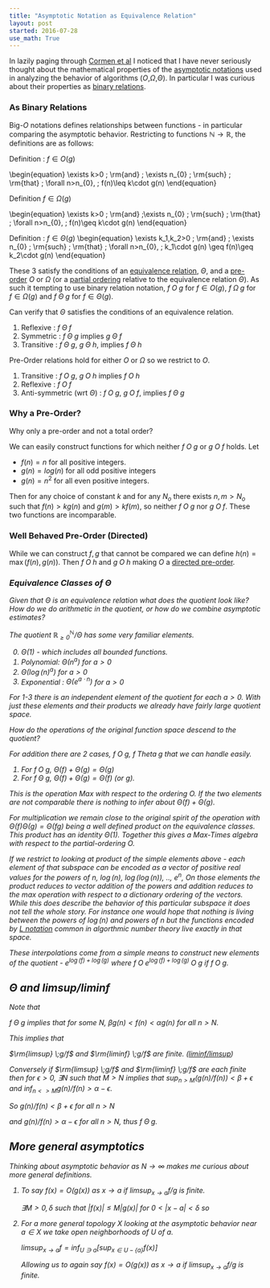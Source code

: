 ```yaml
---
title: "Asymptotic Notation as Equivalence Relation"
layout: post
started: 2016-07-28
use_math: True
---
```


In lazily paging through [Cormen et al](https://mitpress.mit.edu/books/introduction-algorithms)
I noticed that I have never seriously thought about the mathematical
properties of the [asymptotic notations](https://en.wikipedia.org/wiki/Big_O_notation#Family_of_Bachmann.E2.80.93Landau_notations) used in analyzing the behavior of algorithms ($O$,$\Omega$,$\Theta$).
In particular I was curious about their properties as [binary relations](https://en.wikipedia.org/wiki/Binary_relation).

### As Binary Relations

Big-$O$ notations defines relationships between functions - in particular comparing the asymptotic behavior. Restricting to functions $\mathbb{N} \to \mathbb{R}$, the definitions are as follows:

Definition : $f \in O(g)$

\begin{equation}
\exists k>0 \; \rm{and} \; \exists n_{0} \; \rm{such} \; \rm{that} \; \forall n>n_{0}, \; f(n)\leq k\cdot g(n)
\end{equation}

Definition $f \in \Omega(g)$

\begin{equation}
\exists k>0 \; \rm{and} \;\exists n_{0} \; \rm{such} \; \rm{that} \; \forall n>n_{0}, \; f(n)\geq k\cdot g(n)
\end{equation}

Definition : $f \in \Theta(g)$
\begin{equation}
\exists k_1,k_2>0 \; \rm{and} \; \exists n_{0} \; \rm{such} \; \rm{that} \; \forall n>n_{0}, \; k_1\cdot g(n) \geq f(n)\geq k_2\cdot g(n)
\end{equation}

These 3 satisfy the conditions of an [equivalence relation](https://en.wikipedia.org/wiki/Equivalence_relation), $\Theta$, and a [pre-order](https://en.wikipedia.org/wiki/Preorder) $O$ or $\Omega$ (or a [partial
ordering](https://en.wikipedia.org/wiki/Partially_ordered_set) relative to the equivalence relation $\Theta$). As such it tempting to use binary relation notation, $f\;O\;g$ for $f \in O(g)$,
$f \;\Omega\; g$ for $f \in \Omega(g)$ and $f \;\Theta\; g$ for $f \in \Theta(g)$.

Can verify that $\Theta$ satisfies the conditions of an equivalence relation.
1. Reflexive : $f\;\Theta\;f$
2. Symmetric : $f\;\Theta\;g$ implies $g\;\Theta\;f$
3. Transitive : $f\;\Theta\;g$, $g\;\Theta\;h$, implies $f\;\Theta\;h$

Pre-Order relations hold for either $O$ or $\Omega$ so we restrict to $O$.
1. Transitive : $f\;O\;g$, $g\;O\;h$ implies $f\;O\;h$
2. Reflexive : $f\;O\;f$
3. Anti-symmetric (wrt $\Theta$) : $f\;O\;g$, $g\;O\;f$, implies $f\;\Theta\;g$

### Why a Pre-Order?

Why only a pre-order and not a total order? 

We can easily construct functions for which neither $f\;O\;g$ or $g\;O\;f$ holds. Let 

 * $f(n)=n$ for all positive integers.
 * $g(n) = log(n)$ for all odd positive integers
 *  $g(n)=n^2$ for all even positive integers. 

Then for any choice of constant $k$ and for any $N_o$ there
exists $n,m > N_o$ such that $f(n) > k g(n)$ and $g(m) > k f(m)$, so neither
$f \; O \; g$ nor $g \; O \; f$. These two functions are incomparable.

### Well Behaved Pre-Order (Directed)

While we can construct $f,g$ that cannot be compared we can define $h(n) = \max(f(n),g(n))$. Then $f \; O \; h$ and $g \; O \; h$ making $O$
a [directed pre-order](https://en.wikipedia.org/wiki/Directed_set). 

<I am curious restriction we can make on the space of functions to remove the
non-comparable pairs. Clearly restriction to monotonic functions removes the
non-comparable pair introduced above.>

### Equivalence Classes of $\Theta$

Given that $\Theta$ is an equivalence relation what does the quotient look like? How do we do arithmetic in the quotient, or how do we combine asymptotic estimates?

The quotient $\mathbb{R}_{\ge 0}^\mathbb{N} / \Theta$ has some very familiar elements.

0. $\Theta(1)$ - which includes all bounded functions.
1. Polynomial: $\Theta(n^a)$ for $a > 0$
2. $\Theta(\log(n)^a)$ for $a > 0$
3. Exponential : $\Theta(e^{a\cdot n})$ for $a > 0$

For 1-3 there is an independent element of the quotient for each $a > 0$.
With just these elements and their products we already have fairly large quotient space.

How do the operations of the original function space descend to the quotient?

For addition there are 2 cases, $f\;O\;g$, $f\;Theta\;g$ that we can handle easily.

1. For $f\;O\;g$, $\Theta(f) + \Theta(g) = \Theta(g)$
2. For $f\;\Theta\;g$, $\Theta(f) + \Theta(g) = \Theta(f)$ (or g).

This is the operation Max with respect to the ordering $O$. If the two elements are not
comparable there is nothing to infer about $\Theta(f) + \Theta(g)$.

For multiplication we remain close to the original spirit of the operation with $\Theta(f)\Theta(g) = \Theta(f g)$
being a well defined product on the equivalence classes. This product has an identity $\Theta(1)$.
Together this gives a Max-Times algebra with respect to the partial-ordering $O$.

If we restrict to looking at product of the simple elements above - each element of that subspace can be encoded as a vector of positive real values for the powers of $n$, $\log(n)$, $\log(\log(n))$, .., $e^n$, On those elements the product reduces to vector addition of the powers
and addition reduces to the max operation with respect to a dictionary ordering of the vectors. While this does describe the behavior of this particular subspace it does not tell the whole story.
For instance one would hope that nothing is living between the powers of $\log(n)$ and powers of $n$ but
the functions encoded by [L notation](https://en.wikipedia.org/wiki/L-notation) common in
algorthmic number theory live exactly in that space.

These interpolations come from a simple means to construct new
elements of the quotient - $e^{\log(f) + \log(g)}$ where $f \;O\; e^{\log(f) + \log(g)} \;O\; g$ if $f \;O\; g$.

$\Theta$ and limsup/liminf
--------------------

Note that

$f \;\Theta\; g$ implies that for some $N$, $\beta g(n) < f(n) < \alpha g(n)$ for all $n > N$.

This implies that

$\rm{limsup} \;g/f$ and $\rm{liminf} \;g/f$ are finite. ([liminf/limsup](https://en.wikipedia.org/wiki/Limit_superior_and_limit_inferior))

Conversely if $\rm{limsup} \;g/f$ and $\rm{liminf} \;g/f$ are each finite then for $\epsilon > 0$, $\exists N$ such
that $M > N$ implies that $sup_{n > M} (g(n)/f(n)) < \beta + \epsilon$ and $inf_{n<>M} g(n)/f(n) > \alpha - \epsilon$.

So $g(n) / f(n) < \beta + \epsilon$ for all $n > N$

and $g(n) / f(n) > \alpha - \epsilon$ for all $n > N$, thus $f \;\Theta\; g$.

More general asymptotics
---------------------

Thinking about asymptotic behavior as $N \rightarrow \infty$ makes me curious about more
general definitions.

1. To say $f(x) = O(g(x))$ as $x \rightarrow a$ if $limsup_{x \rightarrow a} f/g$ is finite.

    $\exists M > 0, \delta$ such that
    $|f(x)| \leq M|g(x)|$
    for $0 < |x-a| < \delta$
    so

2. For a more general topology $X$ looking at the asymptotic behavior near
    $a \in X$ we take open neighborhoods of $U$ of $a$.

    $limsup_{x \rightarrow a} f = inf_{ U \ni a} \left[sup_{x \in U - \{a\}} f(x) \right]$

    Allowing us to again say $f(x) = O(g(x))$ as $x \rightarrow a$ if $limsup_{x \rightarrow a} f/g$ is finite.
